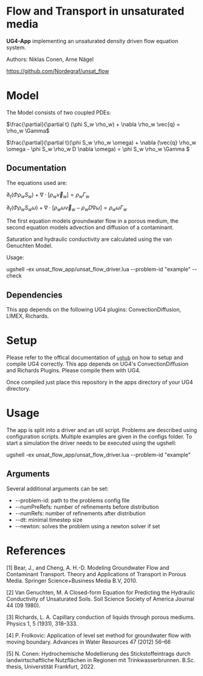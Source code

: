 # Flow and Transport in unsaturated media

**UG4-App** implementing an unsaturated density driven flow equation system.

Authors: Niklas Conen, Arne Nägel

https://github.com/Nordegraf/unsat_flow


# Model
The Model consists of two coupled PDEs:

$\frac{\partial}{\partial t} (\phi S_w \rho_w) + \nabla \rho_w \vec{q} = \rho_w \Gamma$

$\frac{\partial}{\partial t}(\phi S_w \rho_w \omega) + \nabla  (\vec{q} \rho_w \omega - \phi S_w \rho_w D \nabla \omega) = \phi S_w \rho_w \Gamma $


## Documentation
The equations used are: 

$\partial_t (\Phi \rho_w S_w) + \nabla \cdot [\rho_w \vec{v}_w] = \rho_w \Gamma_w$

$\partial_t (\Phi \rho_w S_w \omega) + \nabla \cdot [\rho_w \omega \vec{v}_w - \rho_w D \nabla \omega] = \rho_w \omega \Gamma_w$


The first equation models groundwater flow in a porous medium, the second equation models advection and diffusion of a contaminant.

Saturation and hydraulic conductivity are calculated using the van Genuchten Model.

Usage:

ugshell -ex unsat_flow_app/unsat_flow_driver.lua --problem-id "example" --check

## Dependencies
This app depends on the following UG4 plugins: ConvectionDiffusion, LIMEX, Richards.



# Setup
Please refer to the offical documentation of [`ughub`](https://github.com/UG4/ughub) on how to setup and compile UG4 correctly.
This app depends on UG4's ConvectionDiffusion and Richards Plugins. Please compile them with UG4.


Once compiled just place this repository in the apps directory of your UG4 directory. 

# Usage
The app is split into a driver and an util script. Problems are described using configuration scripts. Multiple examples are given in the configs folder. 
To start a simulation the driver needs to be executed using the ugshell:

ugshell -ex unsat_flow_app/unsat_flow_driver.lua --problem-id "example"

## Arguments
Several additional arguments can be set:
* --problem-id: path to the problems config file
* --numPreRefs: number of refinements before distribution
* --numRefs: number of refinements after distribution
* --dt: minimal timestep size
* --newton: solves the problem using a newton solver if set


# References
[1] Bear, J., and Cheng, A. H.-D. Modeling Groundwater Flow and Contaminant Transport. Theory and Applications of Transport in Porous Media. Springer Science+Business Media B.V, 2010.

[2] Van Genuchten, M. A Closed-form Equation for Predicting the Hydraulic Conductivity of Unsaturated Soils. Soil Science Society of America Journal 44 (09 1980).

[3] Richards, L. A. Capillary conduction of liquids through porous mediums. Physics 1, 5 (1931), 318–333.

[4] P. Frolkovic: Application of level set method for groundwater flow with moving boundary. Advances in Water Resources 47 (2012) 56–66

[5] N. Conen: Hydrochemische Modellierung des Stickstoffeintrags durch landwirtschaftliche Nutzflächen in Regionen mit Trinkwasserbrunnen. B.Sc. thesis, Universtität Frankfurt, 2022.

